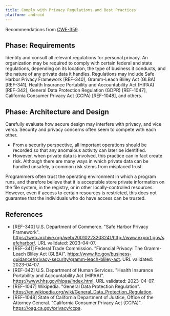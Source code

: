 ```yaml
---
title: Comply with Privacy Regulations and Best Practices
platform: android
---
```



Recommendations from [CWE-359](https://cwe.mitre.org/data/definitions/359.html).

## Phase: Requirements

Identify and consult all relevant regulations for personal privacy. An organization may be required to comply with certain federal and state regulations, depending on its location, the type of business it conducts, and the nature of any private data it handles. Regulations may include Safe Harbor Privacy Framework [REF-340], Gramm-Leach Bliley Act (GLBA) [REF-341], Health Insurance Portability and Accountability Act (HIPAA) [REF-342], General Data Protection Regulation (GDPR) [REF-1047], California Consumer Privacy Act (CCPA) [REF-1048], and others.

## Phase: Architecture and Design

Carefully evaluate how secure design may interfere with privacy, and vice versa. Security and privacy concerns often seem to compete with each other.

- From a security perspective, all important operations should be recorded so that any anomalous activity can later be identified.
- However, when private data is involved, this practice can in fact create risk. Although there are many ways in which private data can be handled unsafely, a common risk stems from misplaced trust.

Programmers often trust the operating environment in which a program runs, and therefore believe that it is acceptable store private information on the file system, in the registry, or in other locally-controlled resources. However, even if access to certain resources is restricted, this does not guarantee that the individuals who do have access can be trusted.

## References

- [REF-340] U.S. Department of Commerce. "Safe Harbor Privacy Framework". <https://web.archive.org/web/20010223203241/http://www.export.gov/safeharbor/>. URL validated: 2023-04-07.
- [REF-341] Federal Trade Commission. "Financial Privacy: The Gramm-Leach Bliley Act (GLBA)". <https://www.ftc.gov/business-guidance/privacy-security/gramm-leach-bliley-act>. URL validated: 2023-04-07.
- [REF-342] U.S. Department of Human Services. "Health Insurance Portability and Accountability Act (HIPAA)". <https://www.hhs.gov/hipaa/index.html>. URL validated: 2023-04-07.
- [REF-1047] Wikipedia. "General Data Protection Regulation". <https://en.wikipedia.org/wiki/General_Data_Protection_Regulation>.
- [REF-1048] State of California Department of Justice, Office of the Attorney General. "California Consumer Privacy Act (CCPA)". <https://oag.ca.gov/privacy/ccpa>.